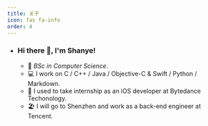 ```yaml
---
title: 关于
icon: fas fa-info
order: 4
---
```

- ### Hi there 👋, I'm Shanye!

  - 🏫  _BSc in Computer Science_.
  - 💻  I work on C / C++ / Java / Objective-C & Swift / Python / Markdown.
  - 🧠  I used to take internship as an iOS developer at Bytedance Techonology.
  - 🏖️  I will go to Shenzhen and work as a back-end engineer at Tencent.



